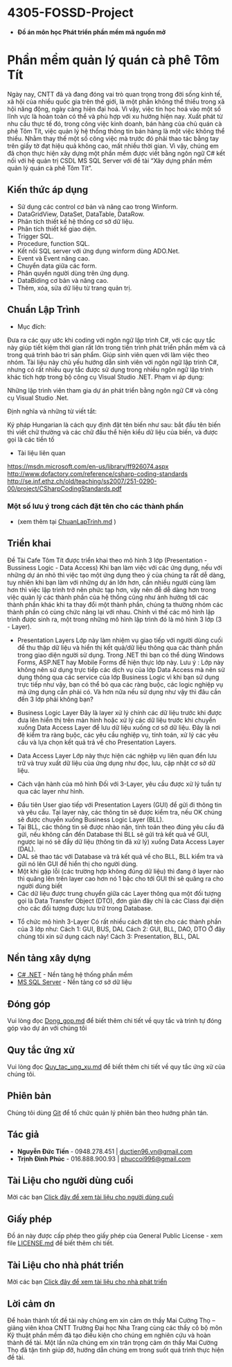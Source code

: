 # 4305-FOSSD-Project
* **Đồ án môn học Phát triển phần mềm mã nguồn mở**

# Phần mềm quản lý quán cà phê Tôm Tít

Ngày nay, CNTT đã và đang đóng vai trò quan trọng trong đời sống kinh tế, xã hội của nhiều quốc gia trên thế giới, là một phần không thể thiếu trong xã hội năng động, ngày càng hiện đại hoá. Vì vậy, việc tin học hoá vào một số lĩnh vực là hoàn toàn có thể và phù hợp với xu hướng hiện nay.
Xuất phát từ nhu cầu thực tế đó, trong công việc kinh doanh, bán hàng của chủ quán cà phê Tôm Tít, việc quản lý hệ thống thông tin bán hàng là một việc không thể thiếu. Nhằm thay thế một số công việc mà trước đó phải thao tác bằng tay trên giấy tờ đạt hiệu quả không cao, mất nhiều thời gian. Vì vậy, chúng em đã chọn thực hiện xây dựng một phần mềm được viết bằng ngôn ngữ C# kết nối với hệ quản trị CSDL MS SQL Server với đề tài “Xây dựng phần mềm quản lý quán cà phê Tôm Tít”.


## Kiến thức áp dụng

* Sử dụng các control cơ bản và nâng cao trong Winform. 
* DataGridView, DataSet, DataTable, DataRow.
* Phân tích thiết kế hệ thống cơ sở dữ liệu.
* Phân tích thiết kế giao diện.
* Trigger SQL.
* Procedure, function SQL.
* Kết nối SQL server với ứng dụng winform dùng ADO.Net.
* Event và Event nâng cao.
* Chuyển data giữa các form.
* Phân quyền người dùng trên ứng dụng.
* DataBiding cơ bản và nâng cao.
* Thêm, xóa, sửa dữ liệu từ trang quản trị.

## Chuẩn Lập Trình
* Mục đích:

Đưa ra các quy ước khi coding với ngôn ngữ lập trình C#, với các quy tắc này giúp tiết kiệm thời gian rất lớn trong tiến trình phát triển phần mềm và cả trong quá trình bảo trì sản phẩm. Giúp sinh viên quen với làm việc theo nhóm.
Tài liệu này chủ yếu hướng dẫn sinh viên với ngôn ngữ lập trình C#, nhưng có rất nhiều quy tắc được sử dụng trong nhiều ngôn ngữ lập trình khác tích hợp trong bộ công cụ Visual Studio .NET.
Phạm vi áp dụng:

Những lập trình viên tham gia dự án phát triển bằng ngôn ngữ C# và công cụ Visual Studio .Net.

Định nghĩa và những từ viết tắt:

Ký pháp Hungarian là cách quy định đặt tên biến như sau: bắt đầu tên biến thì viết chữ thường và các chữ đầu thể hiện kiểu dữ liệu của biến, và được gọi là các tiền tố

* Tài liệu liên quan

https://msdn.microsoft.com/en-us/library/ff926074.aspx
http://www.dofactory.com/reference/csharp-coding-standards
http://se.inf.ethz.ch/old/teaching/ss2007/251-0290-00/project/CSharpCodingStandards.pdf

### Một số lưu ý trong cách đặt tên cho các thành phần 
* (xem thêm tại [ChuanLapTrinh.md](https://github.com/TeamworkTCU/4305-FOSSD-Project/blob/master/Chuan%20Lap%20Trinh.md) )
## Triển khai

Đề Tài Cafe Tôm Tít được triển khai theo mô hình 3 lớp (Presentation - Bussiness Logic - Data Access)
Khi bạn làm việc với các ứng dụng, nếu với những dự án nhỏ thì việc tạo một ứng dụng theo ý của chúng ta rất dễ dàng, tuy nhiên khi bạn làm với những dự án lớn hơn, cần nhiều người cùng làm hơn thì việc lập trình trở nên phức tạp hơn, vậy nên đễ dễ dàng hơn trong việc quản lý các thành phần của hệ thống cũng như ảnh hưởng tới các thành phần khác khi ta thay đổi một thành phần, chúng ta thường nhóm các thành phần có cùng chức năng lại với nhau. Chính vì thế các mô hình lập trình được sinh ra, một trong những mô hình lập trình đó là mô hình 3 lớp (3 - Layer).
* Presentation Layers
Lớp này làm nhiệm vụ giao tiếp với người dùng cuối để thu thập dữ liệu và hiển thị kết quả/dữ liệu thông qua các thành phần trong giao diện người sử dụng. Trong .NET thì bạn có thể dùng Windows Forms, ASP.NET hay Mobile Forms để hiện thực lớp này.
Lưu ý : Lớp này không nên sử dụng trực tiếp các dịch vụ của lớp Data Access mà nên sử dụng thông qua các service của lớp Business Logic vì khi bạn sử dụng trực tiếp như vậy, bạn có thể bỏ qua các ràng buộc, các logic nghiệp vụ mà ứng dụng cần phải có. Và hơn nữa nếu sử dụng như vậy thì đâu cần đến 3 lớp phải không bạn?
* Business Logic Layer
Đây là layer xử lý chính các dữ liệu trước khi được đưa lên hiển thị trên màn hình hoặc xử lý các dữ liệu trước khi chuyển xuống Data Access Layer để lưu dữ liệu xuống cơ sở dữ liệu.
Đây là nơi đê kiểm tra ràng buộc, các yêu cầu nghiệp vụ, tính toán, xử lý các yêu cầu và lựa chọn kết quả trả về cho Presentation Layers.
* Data Access Layer
Lớp này thực hiện các nghiệp vụ liên quan đến lưu trữ và truy xuất dữ liệu của ứng dụng như đọc, lưu, cập nhật cơ sở dữ liệu.

* Cách vận hành của mô hình
Đối với 3-Layer, yêu cầu được xử lý tuần tự qua các layer như hình.
- Đầu tiên User giao tiếp với Presentation Layers (GUI) để gửi đi thông tin và yêu cầu. Tại layer này, các thông tin sẽ được kiểm tra, nếu OK chúng sẽ được chuyển xuống Business Logic Layer (BLL).
- Tại BLL, các thông tin sẽ được nhào nặn, tính toán theo đúng yêu cầu đã gửi, nếu không cần đến Database thì BLL sẽ gửi trả kết quả về GUI, ngược lại nó sẽ đẩy dữ liệu (thông tin đã xử lý) xuống Data Access Layer (DAL).
- DAL sẽ thao tác với Database và trả kết quả về cho BLL, BLL kiểm tra và gửi nó lên GUI để hiển thị cho người dùng.
- Một khi gặp lỗi (các trường hợp không đúng dữ liệu) thì đang ở layer nào thì quăng lên trên layer cao hơn nó 1 bậc cho tới GUI thì sẽ quăng ra cho người dùng biết
- Các dữ liệu được trung chuyển giữa các Layer thông qua một đối tượng gọi là Data Transfer Object (DTO), đơn giản đây chỉ là các Class đại diện cho các đối tượng được lưu trữ trong Database.

* Tổ chức mô hình 3-Layer
Có rất nhiều cách đặt tên cho các thành phần của 3 lớp như:
Cách 1: GUI, BUS, DAL
Cách 2: GUI, BLL, DAO, DTO Ở đây chúng tôi xin sử dụng cách này! 
Cách 3: Presentation, BLL, DAL
## Nền tảng xây dựng

* [C# .NET](https://goo.gl/k4TNvU) - Nền tảng hệ thống phần mềm
* [MS SQL Server](https://goo.gl/UKLeUi) - Nền tảng cơ sở dữ liệu

## Đóng góp

Vui lòng đọc [Dong_gop.md](https://github.com/TeamworkTCU/4305-FOSSD-Project/blob/master/Dong_gop.md) để biết thêm chi tiết về quy tắc và trình tự đóng góp vào dự án với chúng tôi

## Quy tắc ứng xử

Vui lòng đọc [Quy_tac_ung_xu.md](https://github.com/TeamworkTCU/4305-FOSSD-Project/blob/master/Quy_tac_ung_xu.md) để biết thêm chi tiết về quy tắc ứng xử của chúng tôi.

## Phiên bản

Chúng tôi dùng [Git](https://git-scm.com/) để tổ chức quản lý phiên bản theo hướng phân tán.

## Tác giả

* **Nguyễn Đức Tiến** - 0948.278.451 | ductien96.vn@gmail.com 
* **Trịnh Đình Phúc** - 016.888.900.93 | phuccoi996@gmail.com

## Tài Liệu cho người dùng cuối

Mời các bạn [Click đây để xem tài liệu cho người dùng cuối](danglammmmmmmmmmmmmmmm)

## Giấy phép

Đồ án này được cấp phép theo giấy phép của General Public License - xem file [LICENSE.md](LICENSE.md) để biết thêm chi tiết.
## Tài Liệu cho nhà phát triển
Mời các bạn [Click đây để xem tài liệu cho nhà phát triển](https://github.com/TeamworkTCU/4305-FOSSD-Project/blob/master/T%C3%A0i%20li%E1%BB%87u%20cho%20nh%C3%A0%20ph%C3%A1t%20tri%E1%BB%83n.md
)
## Lời cảm ơn

Để hoàn thành tốt đề tài này chúng em xin cảm ơn thầy Mai Cường Thọ – giảng viên khoa CNTT Trường Đại học Nha Trang cùng các thầy cô bộ môn Kỹ thuật phần mềm đã tạo điều kiện cho chúng em nghiên cứu và hoàn thành đề tài. Một lần nữa chúng em xin trân trọng cảm ơn thầy Mai Cường Thọ đã tận tình giúp đỡ, hướng dẫn chúng em trong suốt quá trình thực hiện đề tài.
